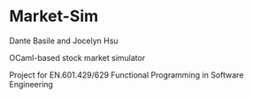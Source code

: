 # Market-Sim

Dante Basile and Jocelyn Hsu

OCaml-based stock market simulator

Project for EN.601.429/629 Functional Programming in Software Engineering
